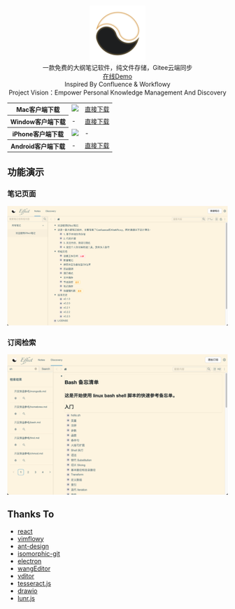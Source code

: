 <p align="center">
<img width="128px" src="./public/images/icon.png">
<br>
一款免费的大纲笔记软件，纯文件存储，Gitee云端同步
<br>
  <span>
    <a target="_blank" href="http://demo.effectnote.com/note/-1">在线Demo</a>
  </span>
<br>
  Inspired By Confluence & Workflowy
<br>
Project Vision：Empower Personal Knowledge Management And Discovery
</p>
  <table align="center">
    <tr>
      <th>
        Mac客户端下载
      </th>
      <td>
         <a target="_blank" href="https://apps.apple.com/cn/app/effectnote/id6458540943?mt=12"><image width='150px' src="./public/images/mas_en.svg"/> </a>
      </td>
       <td>
          <a target="_blank" href="https://fileserver-1314328063.cos.ap-beijing.myqcloud.com/Mac/EffectNote-0.4.1-x64.dmg">直接下载</a>
       </td>
    </tr>
    <tr>
      <th>
         Window客户端下载
      </th>
      <td>
         -
      </td>
       <td>
          <a target="_blank" href="https://fileserver-1314328063.cos.ap-beijing.myqcloud.com/Windows/EffectNote-0.4.1%20Setup.exe">直接下载</a>
       </td>
     </tr>
    <tr>
      <th>
        iPhone客户端下载
      </th>
      <td>
         <a target="_blank" href="https://apps.apple.com/cn/app/effectnote/id6458540943?mt=12"><image width='120px' src="./public/images/appstore.png"/> </a>
      </td>
       <td>
          -
       </td>
    </tr>
   <tr>
      <th>
        Android客户端下载
      </th>
      <td>
         -
      </td>
       <td>
          <a target="_blank" href="https://fileserver-1314328063.cos.ap-beijing.myqcloud.com/Android/effectnote-1.0.1.apk">直接下载</a>
       </td>
    </tr>
  </table>


## 功能演示

### 笔记页面
![](./public/images/readme_pic1.png)
### 订阅检索
![](./public/images/readme_pic2.png)


## Thanks To
- [react](https://github.com/facebook/react)
- [vimflowy](https://github.com/WuTheFWasThat/vimflowy)
- [ant-design](https://github.com/ant-design/ant-design)
- [isomorphic-git](https://github.com/isomorphic-git/isomorphic-git)
- [electron](https://github.com/electron/electron)
- [wangEditor](https://github.com/wangeditor-team/wangEditor)
- [vditor](https://github.com/Vanessa219/vditor)
- [tesseract.js](https://github.com/naptha/tesseract.js)
- [drawio](https://github.com/jgraph/drawio)
- [lunr.js](https://github.com/olivernn/lunr.js)
